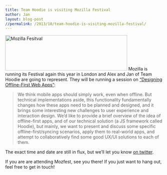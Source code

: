 ```yaml
---
title: Team Hoodie is visiting Mozilla Festival
author: Jan
layout: blog-post
//permalink: /2013/10/team-hoodie-is-visiting-mozilla-festival/
---
```

<a href="http://blog.hood.ie/wp-content/uploads/2013/10/Screen-Shot-2013-10-24-at-22.57.09-.png" rel="lightbox[560]" title="Team Hoodie is visiting Mozilla Festival"><img class="alignright size-full wp-image-561" alt="Mozilla Fesitval" src="http://blog.hood.ie/wp-content/uploads/2013/10/Screen-Shot-2013-10-24-at-22.57.09-.png" width="390" height="113" /></a>
Mozilla is running its Festival again this year in London and Alex and Jan of Team Hoodie are going to represent. They will be running a session on [“Designing Offline-First Web Apps”][1]:

> We think mobile apps should simply work, even when offline. But technical implementations aside, this functionality fundamentally changes how these apps need to be planned and designed, and it brings some interesting new challenges to user experience and interaction design. We&#8217;d like to provide a brief overview of the idea of offline-first apps, and of our technical solution (a JS framework called Hoodie), but mainly, we want to present and discuss some specific offline-first/syncing scenarios, apply them to real-world apps, and attempt to collaboratively find some good UX/UI solutions to each of them.

The exact time and date are still in flux, but we’ll let you know [on twitter][2].

If you are are attending Mozfest, see you there! If you just want to hang out, feel free to get in touch!

 [1]: http://mozillafestival.org/ "Mozilla Festival"
 [2]: https://twitter.com/hoodiehq "Hoodie on Twitter"

